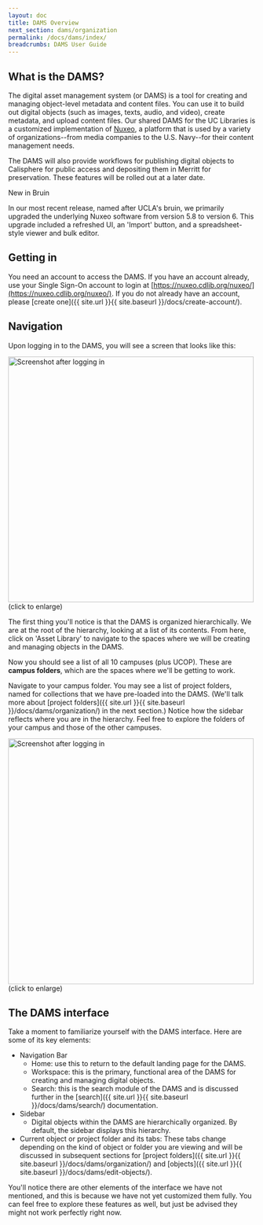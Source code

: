 ```yaml
---
layout: doc
title: DAMS Overview
next_section: dams/organization
permalink: /docs/dams/index/
breadcrumbs: DAMS User Guide
---
```


## What is the DAMS?
The digital asset management system (or DAMS) is a tool for creating and managing object-level metadata and content files. You can use it to build out digital objects (such as images, texts, audio, and video), create metadata, and upload content files. Our shared DAMS for the UC Libraries is a customized implementation of [Nuxeo](http://www.nuxeo.com/), a platform that is used by a variety of organizations--from media companies to the U.S. Navy--for their content management needs.

The DAMS will also provide workflows for publishing digital objects to Calisphere for public access and depositing them in Merritt for preservation. These features will be rolled out at a later date.

<div class="walkthrough new">New in Bruin</div>

In our most recent release, named after UCLA's bruin, we primarily upgraded the underlying Nuxeo software from version 5.8 to version 6. This upgrade included a refreshed UI, an 'Import' button, and a spreadsheet-style viewer and bulk editor.  

## Getting in
You need an account to access the DAMS. If you have an account already, use your Single Sign-On account to login at [https://nuxeo.cdlib.org/nuxeo/](https://nuxeo.cdlib.org/nuxeo/). If you do not already have an account, please [create one]({{ site.url }}{{ site.baseurl }}/docs/create-account/).

## Navigation
Upon logging in to the DAMS, you will see a screen that looks like this: 

<a class="img-popup" href="{{ site.url }}{{ site.baseurl }}/images/1_on-login.png">
  <img src="{{ site.url }}{{ site.baseurl }}/images/1_on-login.png" alt="Screenshot after logging in" style="width: 500px">
</a>
<br>(click to enlarge)

The first thing you'll notice is that the DAMS is organized hierarchically. We are at the root of the hierarchy, looking at a list of its contents. From here, click on 'Asset Library' to navigate to the spaces where we will be creating and managing objects in the DAMS.

Now you should see a list of all 10 campuses (plus UCOP). These are <b>campus folders</b>, which are the spaces where we'll be getting to work.

Navigate to your campus folder. You may see a list of project folders, named for collections that we have pre-loaded into the DAMS. (We'll talk more about [project folders]({{ site.url }}{{ site.baseurl }}/docs/dams/organization/) in the next section.) Notice how the sidebar reflects where you are in the hierarchy. Feel free to explore the folders of your campus and those of the other campuses. 

<a class="img-popup" href="{{ site.url }}{{ site.baseurl }}/images/asset-library.png">
  <img src="{{ site.url }}{{ site.baseurl }}/images/asset-library.png" alt="Screenshot after logging in" style="width: 500px">
</a>
<br>(click to enlarge)

## The DAMS interface
Take a moment to familiarize yourself with the DAMS interface. Here are some of its key elements:

- Navigation Bar
  - Home: use this to return to the default landing page for the DAMS.
  - Workspace: this is the primary, functional area of the DAMS for creating and managing digital objects.
  - Search: this is the search module of the DAMS and is discussed further in the [search]({{ site.url }}{{ site.baseurl }}/docs/dams/search/) documentation. 
- Sidebar
  - Digital objects within the DAMS are hierarchically organized. By default, the sidebar displays this hierarchy.
- Current object or project folder and its tabs: These tabs change depending on the kind of object or folder you are viewing and will be discussed in subsequent sections for [project folders]({{ site.url }}{{ site.baseurl }}/docs/dams/organization/) and [objects]({{ site.url }}{{ site.baseurl }}/docs/dams/edit-objects/).

You'll notice there are other elements of the interface we have not mentioned, and this is because we have not yet customized them fully. You can feel free to explore these features as well, but just be advised they might not work perfectly right now.
